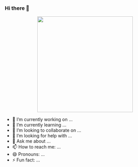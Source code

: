 ### Hi there 👋


<div id="header" align="center">
  <img src="https://www.dropbox.com/s/cc14fh83bzdcrwd/coding-girl.gif" width="300"/>
</div>



- 🔭 I’m currently working on ...
- 🌱 I’m currently learning ...
- 👯 I’m looking to collaborate on ...
- 🤔 I’m looking for help with ...
- 💬 Ask me about ...
- 📫 How to reach me: ...
- 😄 Pronouns: ...
- ⚡ Fun fact: ...


